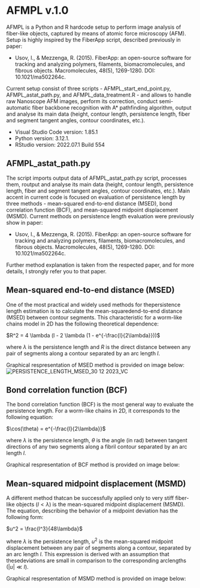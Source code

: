 # AFMPL v.1.0
AFMPL is a Python and R hardcode setup to perform image analysis of fiber-like objects, captured by means of atomic force microscopy (AFM). Setup is highly inspired by the FiberApp script, described previously in paper: 
- Usov, I., & Mezzenga, R. (2015). FiberApp: an open-source software for tracking and analyzing polymers, filaments, biomacromolecules, and fibrous objects. Macromolecules, 48(5), 1269-1280. DOI: 10.1021/ma502264c.

Current setup consist of three scripts - AFMPL_start_end_point.py, AFMPL_astat_path.py, and AFMPL_data_treatment.R - and allows to handle raw Nanoscope AFM images, perform its correction, conduct semi-automatic fiber backbone recognition with A* pathfinding algorithm, output and analyse its main data (height, contour length, persistence length, fiber and segment tangent angles, contour coordinates, etc.).
- Visual Studio Code version: 1.85.1
- Python version: 3.12.1.
- RStudio version: 2022.07.1 Build 554

## AFMPL_astat_path.py
The script imports output data of AFMPL_astat_path.py script, processes them, routput and analyse its main data (height, contour length, persistence length, fiber and segment tangent angles, contour coordinates, etc.). Main accent in current code is focused on evaluation of persistence length by three methods - mean-squared end-to-end distance (MSED), bond correlation function (BCF), and mean-squared midpoint displacement (MSMD). Current methods on persistence length evaluation were previously show in paper:
- Usov, I., & Mezzenga, R. (2015). FiberApp: an open-source software for tracking and analyzing polymers, filaments, biomacromolecules, and fibrous objects. Macromolecules, 48(5), 1269-1280. DOI: 10.1021/ma502264c.

Further method explanation is taken from the respected paper, and for more details, I strongly refer you to that paper.

## Mean-squared end-to-end distance (MSED)
One of the most practical and widely used methods for thepersistence length estimation is to calculate the mean-squaredend-to-end distance (MSED) between contour segments. This characteristic for a worm-like chains model in 2D has the following theoretical dependence:

$R^2 = 4 \lambda (l - 2 \lambda (1 - e^{-\frac{l}{2\lambda}}))$

where $λ$ is the persistence length and $R$ is the direct distance between any pair of segments along a contour separated by an arc length $l$.

Graphical respresentation of MSED method is provided on image below:
![PERSISTENCE_LENGTH_MSED_30 12 2023_VC](https://github.com/vchibrikov/AFMPL/assets/98614057/43bb5b27-5a6f-40f6-9592-8c982204e0eb)


## Bond correlation function (BCF)
The bond correlation function (BCF) is the most general way to evaluate the persistence length. For a worm-like chains in 2D, it corresponds to the following equation:

$\cos(\theta) = e^{-\frac{l}{2\lambda}}$

 where $λ$ is the persistence length, $θ$ is the angle (in rad) between tangent directions of any two segments along a fibril contour separated by an arc length $l$.

Graphical respresentation of BCF method is provided on image below:


## Mean-squared midpoint displacement (MSMD)

A different method thatcan be successfully applied only to very stiff fiber-like objects ($l < λ$) is the mean-squared midpoint displacement (MSMD). The equation, describing the behavior of a midpoint deviation has the following form:

$u^2 = \frac{l^3}{48\lambda}$

where $λ$ is the persistence length, $u^2$ is the mean-squared midpoint displacement between any pair of segments along a contour, separated by an arc length $l$. This expression is derived with an assumption that thesedeviations are small in comparison to the corresponding arclengths ($|u|≪l$).

Graphical respresentation of MSMD method is provided on image below:

